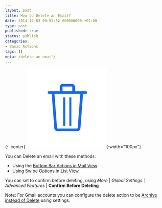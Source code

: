 ```yaml
---
layout: post
title: How to Delete an Email?
date: 2014-12-03 09:51:52.000000000 +02:00
type: post
published: true
status: publish
categories:
- Basic Actions
tags: []
meta: /delete-an-email/
---
```


{: .center}
![Trash Folder](/assets/folder_trash.png){:width="100px"}

You can Delete an email with these methods:

* Using the [Bottom Bar Actions in Mail View](/bottom-bar-options-type-mail/)
* Using [Swipe Options in List View](/swipe-menu-options-type-mail/)

You can set to confirm before deleting, using *More* \| *Global Settings* \| *Advanced Features* \| **Confirm Before Deleting**

Note: For Gmail accounts you can configure the delete action to be [Archive instead of Delete](/gmails-all-mail-folder-typemail/) using settings.
